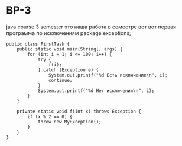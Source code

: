 # BP-3
java course 3 semester
это наша работа в семестре вот
вот первая программа по исключениям
package exceptions;

```
public class FirstTask {
    public static void main(String[] args) {
        for (int i = 1; i <= 100; i++) {
            try {
                f(i);
            } catch (Exception e) {
                System.out.printf("%d Есть исключение\n", i);
                continue;
            }
            System.out.printf("%d Нет исключения\n", i);
        }
    }

    private static void f(int x) throws Exception {
        if (x % 2 == 0) {
            throw new MyException();
        }
    }
}
```
